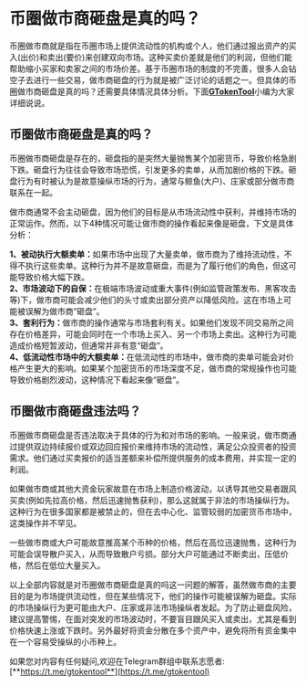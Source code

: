 # 币圈做市商砸盘是真的吗？

币圈做市商就是指在币圈市场上提供流动性的机构或个人，他们通过报出资产的买入(出价)和卖出(要价)来创建双向市场。这种买卖价差就是他们的利润，但他们能帮助缩小买家和卖家之间的市场价差。基于币圈市场的制度的不完善，很多人会钻空子去进行一些交易，做市商砸盘的行为就是被广泛讨论的话题之一。但具体的币圈做市商砸盘是真的吗？还需要具体情况具体分析。下面[**GTokenTool**](https://docs.gtokentool.com/)小编为大家详细说说。

## 币圈做市商砸盘是真的吗？

币圈做市商砸盘是存在的，砸盘指的是突然大量抛售某个加密货币，导致价格急剧下跌。砸盘行为往往会导致市场恐慌，引发更多的卖单，从而加剧价格的下跌。砸盘行为有时被认为是故意操纵市场的行为，通常与鲸鱼(大户)、庄家或部分做市商联系在一起。

做市商通常不会主动砸盘，因为他们的目标是从市场流动性中获利，并维持市场的正常运作。然而，以下4种情况可能让做市商的操作看起来像是砸盘，下文是具体分析：

**1、被动执行大额卖单：**&#x5982;果市场中出现了大量卖单，做市商为了维持流动性，不得不执行这些卖单。这种行为并不是故意砸盘，而是为了履行他们的角色，但这可能导致价格大幅下跌。\
**2、市场波动下的自保：**&#x5728;极端市场波动或重大事件(例如监管政策发布、黑客攻击等)下，做市商可能会减少他们的头寸或卖出部分资产以降低风险。这在市场上可能被误解为做市商“砸盘”。\
**3、套利行为：**&#x505A;市商的操作通常与市场套利有关。如果他们发现不同交易所之间存在价格差异，可能会同时在一个市场上买入、另一个市场上卖出。这种行为可能造成价格短暂波动，但通常并非有意“砸盘”。\
**4、低流动性市场中的大额卖单：**&#x5728;低流动性的市场中，做市商的卖单可能会对价格产生更大的影响。如果某个加密货币的市场深度不足，做市商的常规操作也可能导致价格剧烈波动，这种情况下看起来像“砸盘”。

## 币圈做市商砸盘违法吗？

币圈做市商砸盘是否违法取决于具体的行为和对市场的影响。一般来说，做市商通过提供双边持续报价或双边回应报价来维持市场的流动性，满足公众投资者的投资需求。他们通过买卖报价的适当差额来补偿所提供服务的成本费用，并实现一定的利润。

如果做市商或其他大资金玩家故意在市场上制造价格波动，以诱导其他交易者跟风买卖(例如先拉高价格，然后迅速抛售获利)，那么这就属于非法的市场操纵行为。这种行为在很多国家都是被禁止的，但在去中心化、监管较弱的加密货币市场中，这类操作并不罕见。

一些做市商或大户可能故意推高某个币种的价格，然后在高位迅速抛售，这种行为可能会误导散户买入，从而导致散户亏损。部分大户可能通过不断卖出，压低价格，然后在低位大量买入。

以上全部内容就是对币圈做市商砸盘是真的吗这一问题的解答，虽然做市商的主要目的是为市场提供流动性，但在某些情况下，他们的操作可能被误解为砸盘。实际的市场操纵行为更可能由大户、庄家或非法市场操纵者发起。为了防止砸盘风险，建议提高警惕，在面对突发的市场波动时，不要盲目跟风买入或卖出，尤其是看到价格快速上涨或下跌时。另外最好将资金分散在多个资产中，避免将所有资金集中在一个容易受操纵的小币种上。

如果您对内容有任何疑问,欢迎在Telegram群组中联系志愿者: [**https://t.me/gtokentool**](https://t.me/gtokentool)
